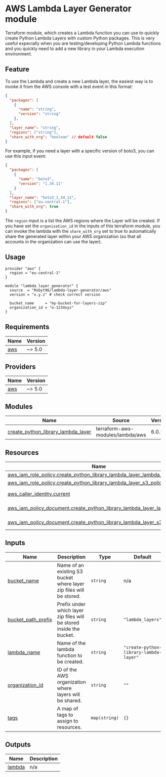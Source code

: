 # AWS Lambda Layer Generator module
Terraform module, which creates a Lambda function you can use to quickly create Python Lambda Layers with custom Python packages. This is very useful expecially when you are testing/developing Python Lambda functions and you quickly need to add a new library in your Lambda execution environment.

## Feature
To use the Lambda and create a new Lambda layer, the easiest way is to invoke it from the AWS console with a test event in this format:
```json
{
  "packages": [
    {
      "name": "string",
      "version": "string"
    },
  ],
  "layer_name": "string",
  "regions": ["string"],
  "share_with_org": "boolean" // default false
}
```

For example, if you need a layer with a specific version of boto3, you can use this input event:
```json
{
  "packages": [
    {
      "name": "boto3",
      "version": "1.34.11"
    }
  ],
  "layer_name": "boto3_1_34_11",
  "regions": ["eu-central-1"],
  "share_with_org": true
}
```

The `region` input is a list the AWS regions where the Layer will be created. If you have set the `organization_id` in the inputs of this terraform module, you can invoke the lambda with the `share_with_org` set to true to automatically share the generated layer within your AWS organization (so that all accounts in the organization can use the layer).

## Usage
```
provider "aws" {
  region = "eu-central-1"
}

module "lambda_layer_generator" {
  source  = "Robyt96/lambda-layer-generator/aws"
  version = "x.y.z" # check correct version

  bucket_name     = "my-bucket-for-layers-zip"
  organization_id = "o-1234xyz"
}
```


<!-- BEGIN_TF_DOCS -->
## Requirements

| Name | Version |
|------|---------|
| <a name="requirement_aws"></a> [aws](#requirement\_aws) | ~> 5.0 |

## Providers

| Name | Version |
|------|---------|
| <a name="provider_aws"></a> [aws](#provider\_aws) | ~> 5.0 |

## Modules

| Name | Source | Version |
|------|--------|---------|
| <a name="module_create_python_library_lambda_layer"></a> [create\_python\_library\_lambda\_layer](#module\_create\_python\_library\_lambda\_layer) | terraform-aws-modules/lambda/aws | 6.0.1 |

## Resources

| Name | Type |
|------|------|
| [aws_iam_role_policy.create_python_library_lambda_layer_lambda_policy](https://registry.terraform.io/providers/hashicorp/aws/latest/docs/resources/iam_role_policy) | resource |
| [aws_iam_role_policy.create_python_library_lambda_layer_s3_policy](https://registry.terraform.io/providers/hashicorp/aws/latest/docs/resources/iam_role_policy) | resource |
| [aws_caller_identity.current](https://registry.terraform.io/providers/hashicorp/aws/latest/docs/data-sources/caller_identity) | data source |
| [aws_iam_policy_document.create_python_library_lambda_layer_lambda_policy](https://registry.terraform.io/providers/hashicorp/aws/latest/docs/data-sources/iam_policy_document) | data source |
| [aws_iam_policy_document.create_python_library_lambda_layer_s3_policy](https://registry.terraform.io/providers/hashicorp/aws/latest/docs/data-sources/iam_policy_document) | data source |

## Inputs

| Name | Description | Type | Default | Required |
|------|-------------|------|---------|:--------:|
| <a name="input_bucket_name"></a> [bucket\_name](#input\_bucket\_name) | Name of an existing S3 bucket where layer zip files will be stored. | `string` | n/a | yes |
| <a name="input_bucket_path_prefix"></a> [bucket\_path\_prefix](#input\_bucket\_path\_prefix) | Prefix under which layer zip files will be stored inside the bucket. | `string` | `"lambda_layers"` | no |
| <a name="input_lambda_name"></a> [lambda\_name](#input\_lambda\_name) | Name of the lambda function to be created. | `string` | `"create-python-library-lambda-layer"` | no |
| <a name="input_organization_id"></a> [organization\_id](#input\_organization\_id) | ID of the AWS organization where layers will be shared. | `string` | `""` | no |
| <a name="input_tags"></a> [tags](#input\_tags) | A map of tags to assign to resources. | `map(string)` | `{}` | no |

## Outputs

| Name | Description |
|------|-------------|
| <a name="output_lambda"></a> [lambda](#output\_lambda) | n/a |
<!-- END_TF_DOCS -->